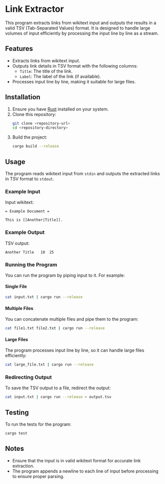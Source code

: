 # Link Extractor

This program extracts links from wikitext input and outputs the results in a valid TSV (Tab-Separated Values) format. It is designed to handle large volumes of input efficiently by processing the input line by line as a stream.

## Features
- Extracts links from wikitext input.
- Outputs link details in TSV format with the following columns:
  - `Title`: The title of the link.
  - `Label`: The label of the link (if available).
- Processes input line by line, making it suitable for large files.

## Installation
1. Ensure you have [Rust](https://www.rust-lang.org/) installed on your system.
2. Clone this repository:
   ```bash
   git clone <repository-url>
   cd <repository-directory>
   ```
3. Build the project:
   ```bash
   cargo build --release
   ```

## Usage
The program reads wikitext input from `stdin` and outputs the extracted links in TSV format to `stdout`.

### Example Input
Input wikitext:
```
= Example Document =

This is [[Another|Title]].
```

### Example Output
TSV output:
```
Another	Title	10	25
```

### Running the Program
You can run the program by piping input to it. For example:

#### Single File
```bash
cat input.txt | cargo run --release
```

#### Multiple Files
You can concatenate multiple files and pipe them to the program:
```bash
cat file1.txt file2.txt | cargo run --release
```

#### Large Files
The program processes input line by line, so it can handle large files efficiently:
```bash
cat large_file.txt | cargo run --release
```

### Redirecting Output
To save the TSV output to a file, redirect the output:
```bash
cat input.txt | cargo run --release > output.tsv
```

## Testing
To run the tests for the program:
```bash
cargo test
```

## Notes
- Ensure that the input is in valid wikitext format for accurate link extraction.
- The program appends a newline to each line of input before processing to ensure proper parsing.
